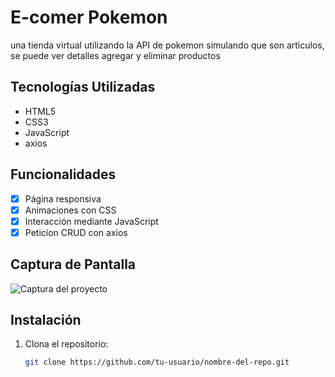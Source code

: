 # E-comer Pokemon

una tienda virtual utilizando la API de pokemon simulando que son articulos,
se puede ver detalles agregar y eliminar productos

## Tecnologías Utilizadas
- HTML5
- CSS3
- JavaScript
- axios

## Funcionalidades
- [x] Página responsiva
- [x] Animaciones con CSS
- [x] Interacción mediante JavaScript
- [x] Peticion CRUD con axios

## Captura de Pantalla
![Captura del proyecto](ruta/a/tu/captura.png)

## Instalación
1. Clona el repositorio:
   ```bash
   git clone https://github.com/tu-usuario/nombre-del-repo.git

